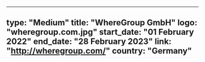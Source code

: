 
---
type: "Medium"
title: "WhereGroup GmbH"
logo: "wheregroup.com.jpg"
start_date: "01 February 2022"
end_date: "28 February 2023"
link: "http://wheregroup.com/"
country: "Germany"
---
